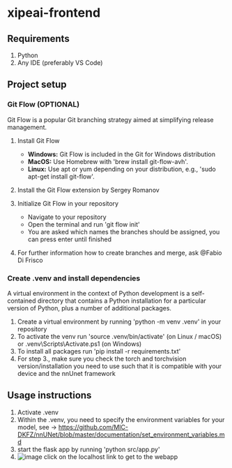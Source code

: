 # xipeai-frontend
## Requirements
1. Python
2. Any IDE (preferably VS Code)
## Project setup
### Git Flow (OPTIONAL)
Git Flow is a popular Git branching strategy aimed at simplifying release management. 

1. Install Git Flow
   - **Windows:** Git Flow is included in the Git for Windows distribution
   - **MacOS:** Use Homebrew with 'brew install git-flow-avh'.
   - **Linux:** Use apt or yum depending on your distribution, e.g., 'sudo apt-get install git-flow'.
  
2. Install the Git Flow extension by Sergey Romanov
3. Initialize Git Flow in your repository
   - Navigate to your repository
   - Open the terminal and run 'git flow init'
   - You are asked which names the branches should be assigned, you can press enter until finished
4. For further information how to create branches and merge, ask @Fabio Di Frisco


### Create .venv and install dependencies
A virtual environment in the context of Python development is a self-contained directory that contains a Python installation for a particular version of Python, plus a number of additional packages.

1. Create a virtual environment by running 'python -m venv .venv' in your repository
2. To activate the venv run 'source .venv/bin/activate' (on Linux / macOS) or .venv\Scripts\Activate.ps1 (on Windows)
3. To install all packages run 'pip install -r requirements.txt'
4. For step 3., make sure you check the torch and torchvision version/installation you need to use such that it is compatible with your device and the nnUnet framework

## Usage instructions
1. Activate .venv
2. Within the .venv, you need to specify the environment variables for your model, see -> https://github.com/MIC-DKFZ/nnUNet/blob/master/documentation/set_environment_variables.md
3. start the flask app by running 'python src/app.py'
4. ![image](https://github.com/user-attachments/assets/b7044d44-e7f8-495a-80cc-85221edfe709) click on the localhost link to get to the webapp


